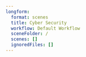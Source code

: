 ```yaml
---
longform:
  format: scenes
  title: Cyber Security
  workflow: Default Workflow
  sceneFolder: /
  scenes: []
  ignoredFiles: []
---
```

